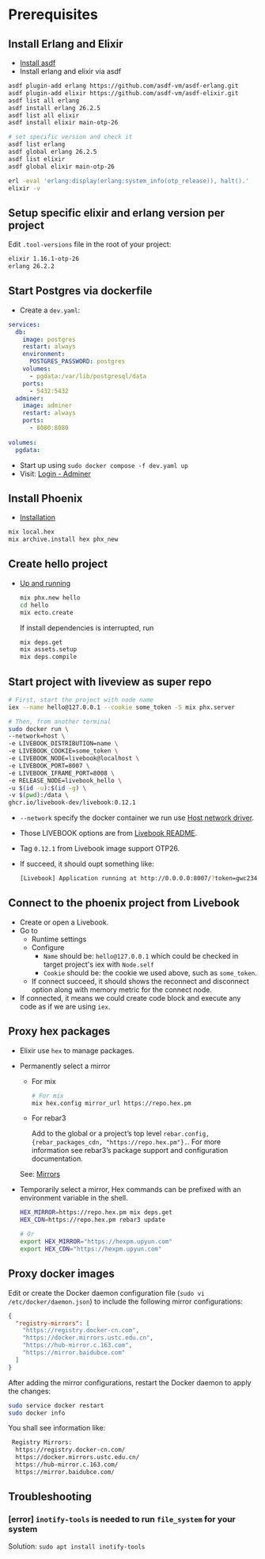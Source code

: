 # Prerequisites

## Install Erlang and Elixir

- [Install asdf](https://asdf-vm.com/guide/getting-started.html)
- Install erlang and elixir via asdf
  
```sh
asdf plugin-add erlang https://github.com/asdf-vm/asdf-erlang.git
asdf plugin-add elixir https://github.com/asdf-vm/asdf-elixir.git
asdf list all erlang
asdf install erlang 26.2.5
asdf list all elixir
asdf install elixir main-otp-26

# set specific version and check it
asdf list erlang
asdf global erlang 26.2.5
asdf list elixir 
asdf global elixir main-otp-26

erl -eval 'erlang:display(erlang:system_info(otp_release)), halt().'
elixir -v
```

## Setup specific elixir and erlang version per project

Edit `.tool-versions` file in the root of your project:

```txt
elixir 1.16.1-otp-26
erlang 26.2.2
```

## Start Postgres via dockerfile

- Create a `dev.yaml`:

```yaml
services:
  db:
    image: postgres
    restart: always
    environment:
      POSTGRES_PASSWORD: postgres
    volumes:
      - pgdata:/var/lib/postgresql/data
    ports:
      - 5432:5432
  adminer:
    image: adminer
    restart: always
    ports:
      - 8080:8080
      
volumes:
  pgdata:
```

- Start up using `sudo docker compose -f dev.yaml up`
- Visit: [Login - Adminer](http://localhost:8080/)
  
## Install Phoenix

- [Installation](https://hexdocs.pm/phoenix/installation.html)
  
```sh 
mix local.hex
mix archive.install hex phx_new
```

## Create hello project

- [Up and running](https://hexdocs.pm/phoenix/up_and_running.html)
  
  ```sh 
  mix phx.new hello
  cd hello
  mix ecto.create
  ```

  If install dependencies is interrupted, run

  ```sh
  mix deps.get
  mix assets.setup
  mix deps.compile
  ```

## Start project with liveview as super repo

```sh
# First, start the project with node name
iex --name hello@127.0.0.1 --cookie some_token -S mix phx.server

# Then, from another terminal 
sudo docker run \
--network=host \
-e LIVEBOOK_DISTRIBUTION=name \
-e LIVEBOOK_COOKIE=some_token \
-e LIVEBOOK_NODE=livebook@localhost \
-e LIVEBOOK_PORT=8007 \
-e LIVEBOOK_IFRAME_PORT=8008 \
-e RELEASE_NODE=livebook_hello \
-u $(id -u):$(id -g) \
-v $(pwd):/data \
ghcr.io/livebook-dev/livebook:0.12.1
```

- `--network` specify the docker container we run use [Host network driver](https://docs.docker.com/network/drivers/host/).
- Those LIVEBOOK options are from [Livebook README](https://github.com/livebook-dev/livebook/releases).
- Tag `0.12.1` from Livebook image support OTP26.
- If succeed, it should oupt something like:

  ```sh
  [Livebook] Application running at http://0.0.0.0:8007/?token=gwc234cmrxsfnqkaeeu6hv7wjhg3qe2g
  ```

## Connect to the phoenix project from Livebook

- Create or open a Livebook.
- Go to
  - Runtime settings
  - Configure
    - `Name` should be: `hello@127.0.0.1` which could be checked in target project's iex with `Node.self`
    - `Cookie` should be: the cookie we used above, such as `some_token`.
  - If connect succeed, it should shows the reconnect and disconnect option along with memory metric for the connect node.
- If connected, it means we could create code block and execute any code as if we are using `iex`.

## Proxy hex packages

- Elixir use `hex` to manage packages.
- Permanently select a mirror
  - For mix
  
      ```sh
      # For mix 
      mix hex.config mirror_url https://repo.hex.pm 
      ```

  - For rebar3
  
    Add to the global or a project’s top level `rebar.config, {rebar_packages_cdn, "https://repo.hex.pm"}.`. For more information see rebar3’s package support and configuration documentation.

  See: [Mirrors](https://hex.pm/docs/mirrors)

- Temporarily select a mirror, Hex commands can be prefixed with an environment variable in the shell.
  
  ```sh
  HEX_MIRROR=https://repo.hex.pm mix deps.get
  HEX_CDN=https://repo.hex.pm rebar3 update

  # Or 
  export HEX_MIRROR="https://hexpm.upyun.com"
  export HEX_CDN="https://hexpm.upyun.com"
  ```

## Proxy docker images

Edit or create the Docker daemon configuration file (`sudo vi /etc/docker/daemon.json`) to include the following mirror configurations:

```json
{
  "registry-mirrors": [
    "https://registry.docker-cn.com",
    "https://docker.mirrors.ustc.edu.cn",
    "https://hub-mirror.c.163.com",
    "https://mirror.baidubce.com"
  ]
}
```

After adding the mirror configurations, restart the Docker daemon to apply the changes:

```sh
sudo service docker restart
sudo docker info
```

You shall see information like:

```txt
 Registry Mirrors:
  https://registry.docker-cn.com/
  https://docker.mirrors.ustc.edu.cn/
  https://hub-mirror.c.163.com/
  https://mirror.baidubce.com/
```

## Troubleshooting

### [error] `inotify-tools` is needed to run `file_system` for your system

Solution: `sudo apt install inotify-tools`